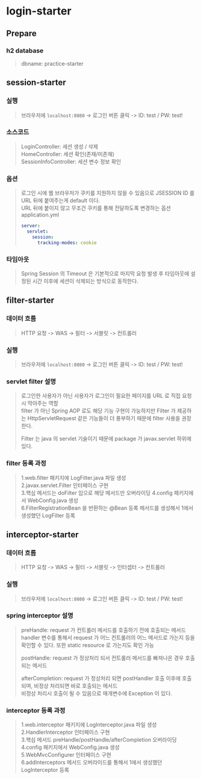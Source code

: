 # login-starter

## Prepare
### h2 database
> dbname: practice-starter

## session-starter
### 실행
> 브라우저에 `localhost:8080` -> 로그인 버튼 클릭 -> ID: test / PW: test!

### 소스코드
> LoginController: 세션 생성 / 삭제   
> HomeController: 세션 확인(존재/미존재)   
> SessionInfoController: 세션 변수 정보 확인   

### 옵션
> 로그인 시에 웹 브라우저가 쿠키를 지원하지 않을 수 있음으로 JSESSION ID 를 URL 뒤에 붙여주는게 default 이다.  
> URL 뒤에 붙이지 않고 무조건 쿠키를 통해 전달하도록 변경하는 옵션      
> application.yml
> ```yaml
> server:
>   servlet:
>     session:
>       tracking-modes: cookie
> ```

### 타임아웃
> Spring Session 의 Timeout 은 기본적으로 마지막 요청 발생 후 타임아웃에 설정된 시간 이후에 세션이 삭제되는 방식으로 동작한다.

## filter-starter
### 데이터 흐름
> HTTP 요청 -> WAS -> 필터 -> 서블릿 -> 컨트롤러

### 실행
> 브라우저에 `localhost:8080` -> 로그인 버튼 클릭 -> ID: test / PW: test!

### servlet filter 설명
> 로그인한 사용자가 아닌 사용자가 로그인이 필요한 페이지를 URL 로 직접 요청 시 막아주는 역할   
> filter 가 아닌 Spring AOP 로도 해당 기능 구현이 가능하지만 Filter 가 제공하는 HttpServletRequest 같은 기능들이 더 풍부하기 때문에 
> filter 사용을 권장한다.
> 
> Filter 는 java 의 servlet 기술이기 때문에 package 가 javax.servlet 하위에 있다. 

### filter 등록 과정
> 1.web.filter 패키지에 LogFilter.java 파일 생성  
> 2.javax.servlet.Filter 인터페이스 구현  
> 3.핵심 메서드는 doFilter 임으로 해당 메서드만 오버라이딩
> 4.config 패키지에서 WebConfig.java 생성   
> 6.FilterRegistrationBean<Filter> 을 반환하는 @Bean 등록 메서드를 생성해서 1에서 생성했던 LogFilter 등록

## interceptor-starter
### 데이터 흐름
> HTTP 요청 -> WAS -> 필터 -> 서블릿 -> 인터셉터 -> 컨트롤러

### 실행
> 브라우저에 `localhost:8080` -> 로그인 버튼 클릭 -> ID: test / PW: test!

### spring interceptor 설명
> preHandle: request 가 컨트롤러 메서드를 호출하기 전에 호출되는 메서드  
> handler 변수를 통해서 request 가 어느 컨트롤러의 어느 메서드로 가는지 등을 확인할 수 있다. 또한 static resource 로 가는지도 확인 가능
> 
> postHandle: request 가 정상처리 되서 컨트롤러 메서드를 빠져나온 경우 호출되는 메서드
> 
> afterCompletion: request 가 정상처리 되면 postHandler 호출 이후에 호출되며, 비정상 처리되면 바로 호출되는 메서드   
> 비정상 처리시 호출이 될 수 있음으로 매개변수에 Exception 이 있다.

### interceptor 등록 과정
> 1.web.interceptor 패키지에 LogInterceptor.java 파일 생성  
> 2.HandlerInterceptor 인터페이스 구현  
> 3.핵심 메서드 preHandle/postHandle/afterCompletion 오버라이딩
> 4.config 패키지에서 WebConfig.java 생성  
> 5.WebMvcConfigurer 인터페이스 구현  
> 6.addInterceptors 메서드 오버라이드를 통해서 1에서 생성했던 LogInterceptor 등록


